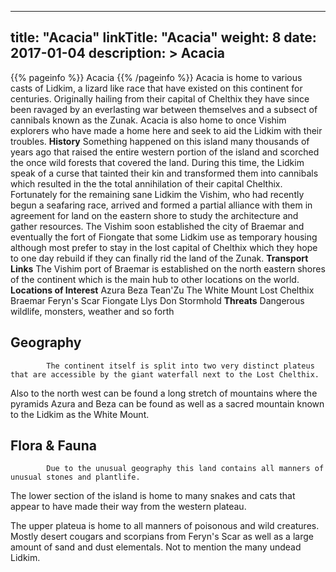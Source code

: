 
---
title: "Acacia"
linkTitle: "Acacia"
weight: 8
date: 2017-01-04
description: >
 Acacia
---

{{% pageinfo %}}
Acacia
{{% /pageinfo %}}
Acacia is home to various casts of Lidkim, a lizard like race that have existed on this continent for centuries. Originally hailing from their capital of Chelthix they have since been ravaged by an everlasting war between themselves and a subsect of cannibals known as the Zunak.  Acacia is also home to once Vishim explorers who have made a home here and seek to aid the Lidkim with their troubles.  **History**  Something happened on this island many thousands of years ago that raised the entire western portion of the island and scorched the once wild forests that covered the land. During this time, the Lidkim speak of a curse that tainted their kin and transformed them into cannibals which resulted in the the total annihilation of their capital Chelthix.  Fortunately for the remaining sane Lidkim the Vishim, who had recently begun a seafaring race, arrived and formed a partial alliance with them in agreement for land on the eastern shore to study the architecture and gather resources.  The Vishim soon established the city of Braemar and eventually the fort of Fiongate that some Lidkim use as temporary housing although most prefer to stay in the lost capital of Chelthix which they hope to one day rebuild if they can finally rid the land of the Zunak.  **Transport Links**  The Vishim port of Braemar is established on the north eastern shores of the continent which is the main hub to other locations on the world.  **Locations of Interest**  Azura  Beza  Tean'Zu  The White Mount  Lost Chelthix  Braemar  Feryn's Scar  Fiongate  Llys Don  Stormhold  **Threats**  Dangerous wildlife, monsters, weather and so forth

## Geography


            The continent itself is split into two very distinct plateus that are accessible by the giant waterfall next to the Lost Chelthix.

Also to the north west can be found a long stretch of mountains where the pyramids Azura and Beza can be found as well as a sacred mountain known to the Lidkim as the White Mount.
                            

## Flora & Fauna


            Due to the unusual geography this land contains all manners of unusual stones and plantlife. 

The lower section of the island is home to many snakes and cats that appear to have made their way from the western plateau.

The upper plateua is home to all manners of poisonous and wild creatures. Mostly desert cougars and scorpians from Feryn's Scar as well as a large amount of sand and dust elementals. Not to mention the many undead Lidkim.
